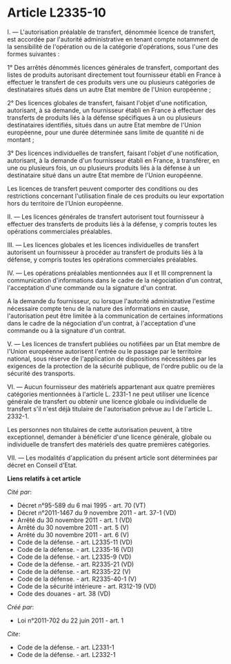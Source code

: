 # Article L2335-10

I. ― L'autorisation préalable de transfert, dénommée licence de transfert, est accordée par l'autorité administrative en
tenant compte notamment de la sensibilité de l'opération ou de la catégorie d'opérations, sous l'une des formes suivantes : 

1° Des arrêtés dénommés licences générales de transfert, comportant des listes de produits autorisant directement tout
fournisseur établi en France à effectuer le transfert de ces produits vers une ou plusieurs catégories de destinataires
situés dans un autre Etat membre de l'Union européenne ; 

2° Des licences globales de transfert, faisant l'objet d'une notification, autorisant, à sa demande, un fournisseur établi en
France à effectuer des transferts de produits liés à la défense spécifiques à un ou plusieurs destinataires identifiés,
situés dans un autre Etat membre de l'Union européenne, pour une durée déterminée sans limite de quantité ni de montant ; 

3° Des licences individuelles de transfert, faisant l'objet d'une notification, autorisant, à la demande d'un fournisseur
établi en France, à transférer, en une ou plusieurs fois, un ou plusieurs produits liés à la défense à un destinataire situé
dans un autre Etat membre de l'Union européenne. 

Les licences de transfert peuvent comporter des conditions ou des restrictions concernant l'utilisation finale de ces
produits ou leur exportation hors du territoire de l'Union européenne. 

II. ― Les licences générales de transfert autorisent tout fournisseur à effectuer des transferts de produits liés à la
défense, y compris toutes les opérations commerciales préalables. 

III. ― Les licences globales et les licences individuelles de transfert autorisent un fournisseur à procéder au transfert de
produits liés à la défense, y compris toutes les opérations commerciales préalables. 

IV. ― Les opérations préalables mentionnées aux II et III comprennent la communication d'informations dans le cadre de la
négociation d'un contrat, l'acceptation d'une commande ou la signature d'un contrat. 

A la demande du fournisseur, ou lorsque l'autorité administrative l'estime nécessaire compte tenu de la nature des
informations en cause, l'autorisation peut être limitée à la communication de certaines informations dans le cadre de la
négociation d'un contrat, à l'acceptation d'une commande ou à la signature d'un contrat. 

V. ― Les licences de transfert publiées ou notifiées par un Etat membre de l'Union européenne autorisent l'entrée ou le
passage par le territoire national, sous réserve de l'application de dispositions nécessitées par les exigences de la
protection de la sécurité publique, de l'ordre public ou de la sécurité des transports. 

VI. ― Aucun fournisseur des matériels appartenant aux quatre premières catégories mentionnées à l'article L. 2331-1 ne peut
utiliser une licence générale de transfert ou obtenir une licence globale ou individuelle de transfert s'il n'est déjà
titulaire de l'autorisation prévue au I de l'article L. 2332-1. 

Les personnes non titulaires de cette autorisation peuvent, à titre exceptionnel, demander à bénéficier d'une licence
générale, globale ou individuelle de transfert des matériels des quatre premières catégories. 

VII. ― Les modalités d'application du présent article sont déterminées par décret en Conseil d'Etat.

**Liens relatifs à cet article**

_Cité par_:

  - Décret n°95-589 du 6 mai 1995 - art. 70 (VT)
  - Décret n°2011-1467 du 9 novembre 2011 - art. 37-1 (VD)
  - Arrêté du 30 novembre 2011 - art. 1 (VD)
  - Arrêté du 30 novembre 2011 - art. 5 (V)
  - Arrêté du 30 novembre 2011 - art. 6 (V)
  - Code de la défense. - art. L2335-11 (VD)
  - Code de la défense. - art. L2335-16 (VD)
  - Code de la défense. - art. L2335-9 (VD)
  - Code de la défense. - art. R2335-21 (VD)
  - Code de la défense. - art. R2335-22 (V)
  - Code de la défense. - art. R2335-40-1 (V)
  - Code de la sécurité intérieure - art. R312-19 (VD)
  - Code des douanes - art. 38 (VD)

_Créé par_:

  - Loi n°2011-702 du 22 juin 2011 - art. 1

_Cite_:

  - Code de la défense. - art. L2331-1
  - Code de la défense. - art. L2332-1
